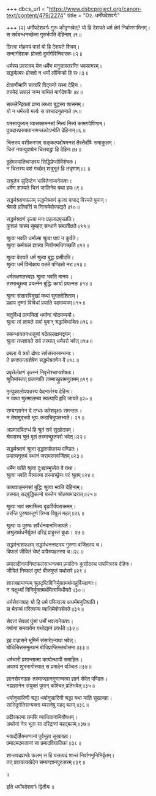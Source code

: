 +++
dbcs_url = "https://www.dsbcproject.org/canon-text/content/479/2274"
title = "0२. धर्मोपदेशवर्गः"

+++
(२) धर्मोपदेशवर्गः
गुरुः कीदृग्भवेत्?
यो हि देशयते धर्म क्षेमं निर्वाणगामिनम्।  
स सर्वबन्धनच्छेत्ता गुरुर्भवति देहिनाम्॥१॥

छित्त्वा मोहमयं पाशं यो हि देशयते शिवम्।  
सन्मार्गदेशकः प्रोक्तो दुर्मार्गविनिवारकः॥२॥

धर्मस्य प्रवरत्वम् 
येन धर्मेण मनुजास्तरन्ति भवसागरम्।  
सद्धर्मप्रबरः प्रोक्तो न धर्मो लौकिको हि सः॥३॥

क्षेत्राणीमानि चत्वारि विद्‍यन्ते यस्य देहिनः।  
तस्येदं सफलं जन्म कथितं मार्गदेशकैः॥४॥

सकलेन्द्रियतां प्राप्य लब्ध्वा बुद्धस्य शासनम्।  
यो न धर्मरतो मर्त्यः स पश्चादनुतप्यते॥५॥

यमसायुज्यम् 
व्यासक्तमनसां नित्यं नित्यं कामगवेषिणाम्।  
पुत्रदारप्रसक्तानामन्तकोऽभ्येति देहिनाम्॥६॥

चित्तस्य वशीकरणम् 
सङ्कल्पदोषमनसं तैस्तैर्दोषैः समाकुलम्।  
चित्तं नयत्युपायेन चित्तबद्धा हि देहिनः॥७॥

दुर्दमस्यातिचण्डस्य सिद्धिप्रेप्सोर्विशेषतः।  
न चित्तस्य वशं गच्छेत् शत्रुभूतं हि तन्नृणाम्॥८॥

सश्रुतेन सुदिष्टेन भावितेनाप्यनेकशः।  
धर्मेण शाम्यते चित्तं जालिनेव यथा हयः॥९॥

सद्धर्मश्रवणफलम् 
सद्धर्मश्रवणं कृत्वा पापाद् विरमते पुमान्।  
श्रेयसे प्रतिपत्तिं च नित्यमेवोपपद्यते॥१०॥

सद्धर्मश्रवणं कृत्वा मनः प्रहलादमृच्छति।  
कुशलं चास्य सुमहत् सन्धाने सम्प्रतीक्षते॥११॥

श्रुत्वा भवति धर्मात्मा श्रुत्वा पापं न कुर्वते।  
श्रुत्वा कर्मफलं ज्ञात्वा निर्वाणमधिगच्छति॥१२॥

श्रुत्वा वेदयते धर्म श्रुत्वा बुद्धः प्रसीदति।  
श्रुत्वा धर्मं विमोक्षाय यतते पण्डितो नरः॥१३॥

धर्मलक्षणतत्त्वज्ञः श्रुत्वा भवति मानवः।  
तस्माच्छ्रुत्वा प्रयत्नेन बुद्धिः कार्या प्रयत्नतः॥१४॥

श्रुत्वा संसारविमुखां कथां सुगतदेशिताम्।  
प्रहाय तृष्णां विविधां प्रयाति पदमव्ययम्॥१५॥

चतुर्विधां प्रत्ययितां धर्माणां चोदमव्ययौ।  
श्रुत्वा तां ज्ञायते सर्वा पुमान् श्रद्धाविभावितः॥१६॥

स्कन्धायतनधातूनां यदेतल्लक्षणद्वयम्।  
श्रुत्वा तज्ज्ञायते सर्व तस्मात् धर्मपरो भवेत्॥१७॥

प्रबला ये त्रयो दोषाः सर्वसंसारबन्धनाः।  
ते प्रणश्यन्त्यशेषेण सद्धर्मश्रवणेन वै॥१८॥

प्रवृत्तेर्लक्षणं कृत्स्नं निवृत्तेश्चाप्यशेषतः।  
श्रुतिमांस्तत् प्रजानाति तस्माच्छ्रुतमनुत्तमम्॥१९॥

मृत्युकालोपपन्नस्य वेदनार्तस्य देहिनः।  
न व्यथा श्रुतमालम्ब्य स्वल्पापि हृदि जायते॥२०॥

सम्यग्ज्ञानेन ये दग्धाः क्लेशवृक्षाः समन्ततः।  
न तेषामुद्‍भवो भूयः कदाचिदुपलभ्यते। २१॥

अप्रमादविदग्धं हि श्रुतं सर्व सुखोदयम्।  
श्रेयसश्व श्रुतं मूलं तस्माच्छ्रुतपरो भवेत्॥२२॥

सद्धर्मश्रवणं श्रुत्वा वृद्धांश्चोपास्य पण्डितः।  
प्रयात्यनुत्तमं स्थानं जरामरणवर्जितम्॥२३॥

धर्मेण वर्तते श्रुत्वा दुःखान्मुच्येत वै यथा।  
श्रुत्वा भवति मैत्र्यात्मा तस्माच्छ्रेयः परं श्रुतम्॥२४॥

कायवाङ्‍मनसां बुद्धिः श्रुत्वा भवति देहिनाम्।  
तस्मात् सद्‍बुद्धिकामो यस्तेन श्रोतव्यमादरात्॥२५॥

श्रुत्वा भावं समाश्रित्य दृढवीर्यपराक्रमम्।  
तरन्ति पुरुषास्तूर्ण त्रिभव विपुलं महत्॥२६॥

श्रुत्वा यः पुरुषः सर्वैर्धनवानभिजायते।  
अश्रुतार्थधनैर्युक्तं दरिद्रं प्राहुस्तं बुधाः। २७॥

सद्धर्मनाशफलम्
सद्धर्मधननष्टस्य गुरुणा वर्जितस्य च।  
विफलं जीवितं चेष्टं पापैरुपहतस्य च॥२८॥

प्रमादादीनामनिष्टफलसाधनत्वम्
प्रमादिनः कुसीदस्थ पापमित्रस्य देहिनः।  
जीवितं निष्फलं दृष्टं बीजमुप्तं यथोसरे॥२९॥

शास्त्रप्रामाण्यम्
श्रुतदृष्टिविनिर्मुक्तमर्थमाहुर्विचक्षणाः।  
न चक्षुर्भ्यां विनिर्मुक्तमर्थमित्यभिधीयते॥३०॥

धर्मसेवनाग्रहः 
यो हि धर्म परित्यज्य अधर्ममनुतिष्ठति।  
स भैषज्यं परित्यज्य व्याधिमेवोपसेवते॥३१॥

सेवतां सेवतां पुंसां धर्मो भवत्यनेकशः।  
वर्षाणां समवायेन यथोद्यानं प्रवर्धते॥३२॥

इह वज्रासने भूमिर्न संसारेऽन्यथा भवेत्।  
बोधिचित्तसमुत्थानं बोधिप्राप्तिस्तथोत्तमा॥३३॥

धर्मचारी प्रशान्तात्मा कायोत्थायी समाहितः।  
अवश्यं शुभभागीस्यात् स प्रमादेन वञ्चितः॥३४॥

ज्ञानसेवनाग्रहः 
तस्माज्ज्ञानगुणान्मत्वा ज्ञानं सेवेत पण्डितः।  
नह्यज्ञानेन संयुक्तं पुमान् कश्चित् प्रतिभवेत्॥३५॥

धर्मानुसारिणी श्रद्धा 
धर्मानुसारिणी श्रद्धा यथा याति सुखावहा।  
सातिदुर्गतिसन्यक्ता व्यसनेषु महद् बलम्॥३६॥

प्रदीपकल्पा तमसि व्याधितानामिवौषधम्।  
अर्थानां नेत्र भूता सा दरिद्राणां महद्बलम्॥३७॥

भवाद्यैर्ह्रियमाणानां पूर्वभूता सुखावहा।  
प्रमादमदमत्तानां सा प्रमादविघातिका॥३८॥

शान्तपदप्राप्तेः फलम् 
स हि यत्तत्पदं शान्तं निर्वाणमुनिभिर्वृतम्।  
तत् प्रापयत्यखेदेन सम्यग्ज्ञानपुरःसरम्॥३९॥

॥

इति धर्मोपदेशवर्गः द्वितीयः॥

